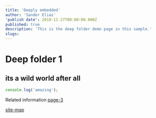 ```yaml
---
title: 'Deeply embedded'
author: 'Sander Elias'
'publish date': 2019-11-27T00:00:00.000Z
published: true
description: 'This is the deep folder demo page in this sample.'
slugs:
---
```


# Deep folder 1

## its a wild world after all

```typescript
console.log('amazing');
```

Related information [page-3](/blog/page-3)

[site-map](/home)
